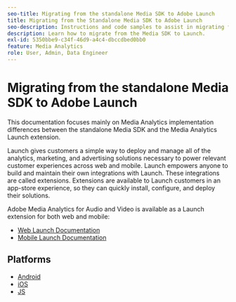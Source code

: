 ```yaml
---
seo-title: Migrating from the standalone Media SDK to Adobe Launch
title: Migrating from the Standalone Media SDK to Adobe Launch
seo-description: Instructions and code samples to assist in migrating from the Media SDK to Launch.
description: Learn how to migrate from the Media SDK to Launch.
exl-id: 5350bbe9-c34f-46d9-a4c4-dbccdbed0bb0
feature: Media Analytics
role: User, Admin, Data Engineer
---
```

# Migrating from the standalone Media SDK to Adobe Launch

This documentation focuses mainly on Media Analytics implementation differences
between the standalone Media SDK and the Media Analytics Launch extension.

Launch gives customers a simple way to deploy and manage all of the analytics,
marketing, and advertising solutions necessary to power relevant customer
experiences across web and mobile. Launch empowers anyone to build and maintain
their own integrations with Launch. These integrations are called extensions.
Extensions are available to Launch customers in an app-store experience, so they
can quickly install, configure, and deploy their solutions.

Adobe Media Analytics for Audio and Video is available as a Launch extension for both web and mobile:

* [Web Launch Documentation](https://experienceleague.adobe.com/docs/experience-platform/tags/extensions/adobe/media-analytics/overview.html)
* [Mobile Launch Documentation](https://aep-sdks.gitbook.io/docs/using-mobile-extensions/adobe-media-analytics)

## Platforms

* [Android](/help/sdk-implement/sdk-to-launch/sdk-to-launch-migration-platforms/sdk-to-launch-migration-android.md)
* [iOS](/help/sdk-implement/sdk-to-launch/sdk-to-launch-migration-platforms/sdk-to-launch-migration-ios.md)
* [JS](/help/sdk-implement/sdk-to-launch/sdk-to-launch-migration-platforms/sdk-to-launch-migration-js.md)
